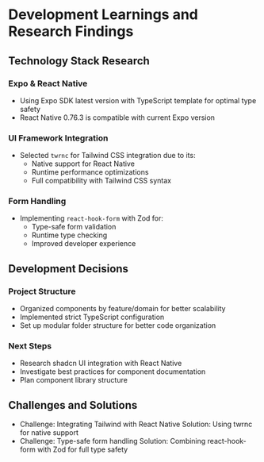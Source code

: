 # Development Learnings and Research Findings

## Technology Stack Research

### Expo & React Native
- Using Expo SDK latest version with TypeScript template for optimal type safety
- React Native 0.76.3 is compatible with current Expo version

### UI Framework Integration
- Selected `twrnc` for Tailwind CSS integration due to its:
  - Native support for React Native
  - Runtime performance optimizations
  - Full compatibility with Tailwind CSS syntax

### Form Handling
- Implementing `react-hook-form` with Zod for:
  - Type-safe form validation
  - Runtime type checking
  - Improved developer experience

## Development Decisions

### Project Structure
- Organized components by feature/domain for better scalability
- Implemented strict TypeScript configuration
- Set up modular folder structure for better code organization

### Next Steps
- Research shadcn UI integration with React Native
- Investigate best practices for component documentation
- Plan component library structure

## Challenges and Solutions
- Challenge: Integrating Tailwind with React Native
  Solution: Using twrnc for native support
- Challenge: Type-safe form handling
  Solution: Combining react-hook-form with Zod for full type safety